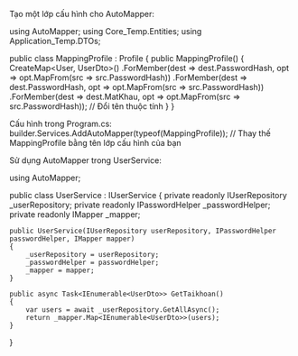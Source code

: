 Tạo một lớp cấu hình cho AutoMapper:

using AutoMapper;
using Core_Temp.Entities;
using Application_Temp.DTOs;

public class MappingProfile : Profile
{
    public MappingProfile()
    {
        CreateMap<User, UserDto>()
            .ForMember(dest => dest.PasswordHash, opt => opt.MapFrom(src => src.PasswordHash))
            .ForMember(dest => dest.PasswordHash, opt => opt.MapFrom(src => src.PasswordHash))
            .ForMember(dest => dest.MatKhau, opt => opt.MapFrom(src => src.PasswordHash)); // Đổi tên thuộc tính
    }
}

Cấu hình trong Program.cs:
builder.Services.AddAutoMapper(typeof(MappingProfile)); // Thay thế MappingProfile bằng tên lớp cấu hình của bạn

Sử dụng AutoMapper trong UserService:

using AutoMapper;

public class UserService : IUserService
{
    private readonly IUserRepository _userRepository;
    private readonly IPasswordHelper _passwordHelper;
    private readonly IMapper _mapper;

    public UserService(IUserRepository userRepository, IPasswordHelper passwordHelper, IMapper mapper)
    {
        _userRepository = userRepository;
        _passwordHelper = passwordHelper;
        _mapper = mapper;
    }

    public async Task<IEnumerable<UserDto>> GetTaikhoan()
    {
        var users = await _userRepository.GetAllAsync();
        return _mapper.Map<IEnumerable<UserDto>>(users);
    }
}
